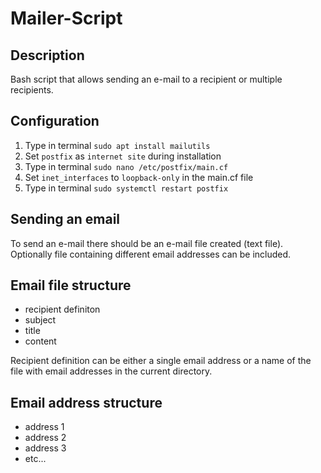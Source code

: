 # Mailer-Script
## Description
Bash script that allows sending an e-mail to a recipient or multiple recipients.
## Configuration
1. Type in terminal `sudo apt install mailutils`
2. Set `postfix` as `internet site` during installation
3. Type in terminal `sudo nano /etc/postfix/main.cf`
4. Set `inet_interfaces` to `loopback-only` in the main.cf file
5. Type in terminal `sudo systemctl restart postfix`
## Sending an email
To send an e-mail there should be an e-mail file created (text file). Optionally file containing different email addresses can be included.
## Email file structure
- recipient definiton
- subject
- title
- content

Recipient definition can be either a single email address or a name of the file with email addresses in the current directory.

## Email address structure
- address 1
- address 2
- address 3
- etc...
